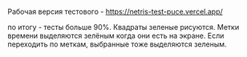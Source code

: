 
Рабочая версия тестового - https://netris-test-puce.vercel.app/



по итогу - тесты больше 90%. 
Квадраты зеленые рисуются.
Метки времени выделяются зелёным когда они есть на экране. Если переходить по меткам, выбранные тоже выделяются зеленым.
